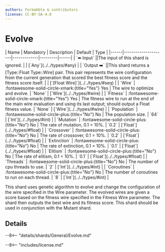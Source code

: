 ```yaml
---
authors: Formabble & contributors
license: CC-BY-SA-4.0
---
```



# Evolve

<div class="sh-parameters" markdown="1">
| Name | Mandatory | Description | Default | Type |
|------|---------------------|-------------|---------|------|
| `⬅️ Input` ||The input of this shard is ignored. | | [`Any`](../../types/#any) |
| `Output ➡️` ||This shard returns a [Type::Float Type::Wire] pair. This pair represents the wire configuration from the current generation that scored the best fitness score and the fitness score itself. | | [`[Float Wire]`](../../types/#seq) |
| `Wire` | :fontawesome-solid-circle-xmark:{title="Yes"} Yes  | The wire to optimize and evolve. | `None` | [`Wire`](../../types/#wire) |
| `Fitness` | :fontawesome-solid-circle-xmark:{title="Yes"} Yes  | The fitness wire to run at the end of the main wire evaluation and using its last output; should output a Float fitness value. | `None` | [`Wire`](../../types/#wire) |
| `Population` | :fontawesome-solid-circle-plus:{title="No"} No  | The population size. | `64` | [`Int`](../../types/#int) |
| `Mutation` | :fontawesome-solid-circle-plus:{title="No"} No  | The rate of mutation, 0.1 = 10%. | `0.2` | [`Float`](../../types/#float) |
| `Crossover` | :fontawesome-solid-circle-plus:{title="No"} No  | The rate of crossover, 0.1 = 10%. | `0.2` | [`Float`](../../types/#float) |
| `Extinction` | :fontawesome-solid-circle-plus:{title="No"} No  | The rate of extinction, 0.1 = 10%. | `0.1` | [`Float`](../../types/#float) |
| `Elitism` | :fontawesome-solid-circle-plus:{title="No"} No  | The rate of elitism, 0.1 = 10%. | `0.1` | [`Float`](../../types/#float) |
| `Threads` | :fontawesome-solid-circle-plus:{title="No"} No  | The number of cpu threads to use. | `2` | [`Int`](../../types/#int) |
| `Coroutines` | :fontawesome-solid-circle-plus:{title="No"} No  | The number of coroutines to run on each thread. | `8` | [`Int`](../../types/#int) |

</div>

This shard uses genetic algorithm to evolve and change the configuration of the wire specified in the Wire parameter. The evolved wires are given a score based on the fitness wire specified in the Fitness Wire parameter. The shard then outputs the best wire and its fitness score. This shard should be used in conjunction with the Mutant shard.

## Details

--8<-- "details/shards/General/Evolve.md"


--8<-- "includes/license.md"

